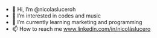 - 👋 Hi, I’m @nicolasluceroh
- 👀 I’m interested in codes and music
- 🌱 I’m currently learning marketing and programming
- 📫 How to reach me www.linkedin.com/in/nicoláslucero

